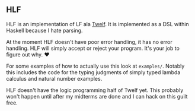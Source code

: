 ## HLF

HLF is an implementation of LF ala [Twelf][twelf]. It is implemented
as a DSL within Haskell because I hate parsing.

At the moment HLF doesn't have poor error handling, it has no error
handling. HLF will simply accept or reject your program. It's your job
to figure out why. ♥

For some examples of how to actually use this look at
`examples/`. Notably this includes the code for the typing judgments
of simply typed lambda calculus and natural number examples.

HLF doesn't have the logic programming half of Twelf yet. This
probably won't happen until after my midterms are done and I can hack
on this guilt free.

[twelf]: http://twelf.org
